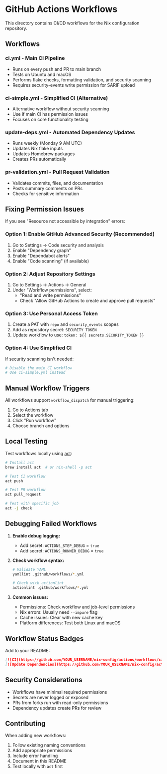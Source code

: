 # GitHub Actions Workflows

This directory contains CI/CD workflows for the Nix configuration repository.

## Workflows

### ci.yml - Main CI Pipeline

- Runs on every push and PR to main branch
- Tests on Ubuntu and macOS
- Performs flake checks, formatting validation, and security scanning
- Requires security-events write permission for SARIF upload

### ci-simple.yml - Simplified CI (Alternative)

- Alternative workflow without security scanning
- Use if main CI has permission issues
- Focuses on core functionality testing

### update-deps.yml - Automated Dependency Updates

- Runs weekly (Monday 9 AM UTC)
- Updates Nix flake inputs
- Updates Homebrew packages
- Creates PRs automatically

### pr-validation.yml - Pull Request Validation

- Validates commits, files, and documentation
- Posts summary comments on PRs
- Checks for sensitive information

## Fixing Permission Issues

If you see "Resource not accessible by integration" errors:

### Option 1: Enable GitHub Advanced Security (Recommended)

1. Go to Settings → Code security and analysis
2. Enable "Dependency graph"
3. Enable "Dependabot alerts"
4. Enable "Code scanning" (if available)

### Option 2: Adjust Repository Settings

1. Go to Settings → Actions → General
2. Under "Workflow permissions", select:
   - "Read and write permissions"
   - Check "Allow GitHub Actions to create and approve pull requests"

### Option 3: Use Personal Access Token

1. Create a PAT with `repo` and `security_events` scopes
2. Add as repository secret: `SECURITY_TOKEN`
3. Update workflow to use: `token: ${{ secrets.SECURITY_TOKEN }}`

### Option 4: Use Simplified CI

If security scanning isn't needed:

```yaml
# Disable the main CI workflow
# Use ci-simple.yml instead
```

## Manual Workflow Triggers

All workflows support `workflow_dispatch` for manual triggering:

1. Go to Actions tab
2. Select the workflow
3. Click "Run workflow"
4. Choose branch and options

## Local Testing

Test workflows locally using [act](https://github.com/nektos/act):

```bash
# Install act
brew install act  # or nix-shell -p act

# Test CI workflow
act push

# Test PR workflow
act pull_request

# Test with specific job
act -j check
```

## Debugging Failed Workflows

1. **Enable debug logging:**
   - Add secret: `ACTIONS_STEP_DEBUG` = `true`
   - Add secret: `ACTIONS_RUNNER_DEBUG` = `true`

2. **Check workflow syntax:**

   ```bash
   # Validate YAML
   yamllint .github/workflows/*.yml

   # Check with actionlint
   actionlint .github/workflows/*.yml
   ```

3. **Common issues:**
   - Permissions: Check workflow and job-level permissions
   - Nix errors: Usually need `--impure` flag
   - Cache issues: Clear with new cache key
   - Platform differences: Test both Linux and macOS

## Workflow Status Badges

Add to your README:

```markdown
[![CI](https://github.com/YOUR_USERNAME/nix-config/actions/workflows/ci.yml/badge.svg)](https://github.com/YOUR_USERNAME/nix-config/actions/workflows/ci.yml)
[![Update Dependencies](https://github.com/YOUR_USERNAME/nix-config/actions/workflows/update-deps.yml/badge.svg)](https://github.com/YOUR_USERNAME/nix-config/actions/workflows/update-deps.yml)
```

## Security Considerations

- Workflows have minimal required permissions
- Secrets are never logged or exposed
- PRs from forks run with read-only permissions
- Dependency updates create PRs for review

## Contributing

When adding new workflows:

1. Follow existing naming conventions
2. Add appropriate permissions
3. Include error handling
4. Document in this README
5. Test locally with `act` first
